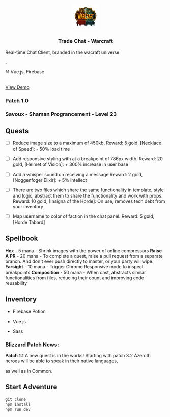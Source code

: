 <p align="center">
    <img src="src/assets/images/warcraftlogo.png" width="80" height="80">
    <h3 align="center">Trade Chat - Warcraft</h3>
    <p>Real-time Chat Client, branded in the wacraft universe</p>
    .
    <p>⚒️ Vue.js, Firebase</p>
    <br />
    <a href="https://wow-chat-88f4c.web.app/">View Demo</a>
</p>

### Patch 1.0
### Savoux - Shaman Prograncement - Level 23

## Quests

 - [ ] Reduce image size to a maximum of 450kb.
Reward: 5 gold, [Necklace of Speed]: - 50% load time

- [ ] Add responsive styling with at a breakpoint of 786px width.
Reward: 20 gold, [Helmet of Vision]: + 300% increase in user base

-  [ ] Add a whisper sound on receiving a message
Reward: 2 gold, [Noggenfoger Elixir]: + 5% intellect

- [ ] There are two files which share the same functionality in template, style and logic, abstract them to share the functionality and work with props.
Reward: 10 gold, [Insigna of the Horde]: On use, removes tech debt from your inventory

- [ ] Map username to color of faction in the chat panel.
Reward: 5 gold, [Horde Tabard]

  

## Spellbook
**Hex** - 5 mana - Shrink images with the power of online compressors
**Raise A PR** - 20 mana - To complete a quest, raise a pull request from a separate branch. And don't ever push directly to master, or your party will wipe.
**Farsight** - 10 mana - Trigger Chrome Responsive mode to inspect breakpoints
**Composition** - 50 mana - When cast, abstracts similar functionalities from files, reducing their count and improving code reusability

  
## Inventory

- Firebase Potion

- Vue.js

- Sass

### Blizzard Patch News:

**Patch 1.1**
A new quest is in the works! Starting with patch 3.2 Azeroth heroes will be able to speak in their native languages,

as well as in Common.


## Start Adventure

```
git clone
npm install
npm run dev
```
